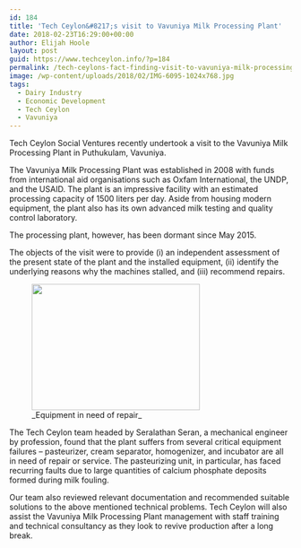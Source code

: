 ```yaml
---
id: 184
title: 'Tech Ceylon&#8217;s visit to Vavuniya Milk Processing Plant'
date: 2018-02-23T16:29:00+00:00
author: Elijah Hoole
layout: post
guid: https://www.techceylon.info/?p=184
permalink: /tech-ceylons-fact-finding-visit-to-vavuniya-milk-processing-plant/
image: /wp-content/uploads/2018/02/IMG-6095-1024x768.jpg
tags:
  - Dairy Industry
  - Economic Development
  - Tech Ceylon
  - Vavuniya
---
```

Tech Ceylon Social Ventures recently undertook a visit to the Vavuniya Milk Processing Plant in Puthukulam, Vavuniya.

The Vavuniya Milk Processing Plant was established in 2008 with funds from international aid organisations such as Oxfam International, the UNDP, and the USAID. The plant is an impressive facility with an estimated processing capacity of 1500 liters per day. Aside from housing modern equipment, the plant also has its own advanced milk testing and quality control laboratory.

The processing plant, however, has been dormant since May 2015.

The objects of the visit were to provide (i) an independent assessment of the present state of the plant and the installed equipment, (ii) identify the underlying reasons why the machines stalled, and (iii) recommend repairs.

<figure id="attachment_187" aria-describedby="caption-attachment-187" style="width: 300px" class="wp-caption aligncenter"><img loading="lazy" class="size-medium wp-image-187" src="https://www.techceylon.info/wp-content/uploads/2018/02/IMG-6110-1-300x225.jpg" alt="" width="300" height="225" srcset="https://www.techceylon.org/wp-content/uploads/2018/02/IMG-6110-1-300x225.jpg 300w, https://www.techceylon.org/wp-content/uploads/2018/02/IMG-6110-1-768x576.jpg 768w, https://www.techceylon.org/wp-content/uploads/2018/02/IMG-6110-1-1024x768.jpg 1024w, https://www.techceylon.org/wp-content/uploads/2018/02/IMG-6110-1-1440x1080.jpg 1440w" sizes="(max-width: 300px) 100vw, 300px" /><figcaption id="caption-attachment-187" class="wp-caption-text">_Equipment in need of repair_</figcaption></figure>

The Tech Ceylon team headed by Seralathan Seran, a mechanical engineer by profession, found that the plant suffers from several critical equipment failures – pasteurizer, cream separator, homogenizer, and incubator are all in need of repair or service. The pasteurizing unit, in particular, has faced recurring faults due to large quantities of calcium phosphate deposits formed during milk fouling.

Our team also reviewed relevant documentation and recommended suitable solutions to the above mentioned technical problems. Tech Ceylon will also assist the Vavuniya Milk Processing Plant management with staff training and technical consultancy as they look to revive production after a long break.

&nbsp;